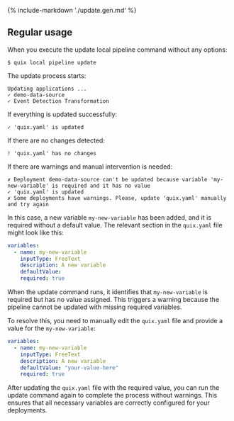 {% include-markdown './update.gen.md' %}

## Regular usage

When you execute the update local pipeline command without any options:

```
$ quix local pipeline update
```

The update process starts:

```
Updating applications ...
✓ demo-data-source
✓ Event Detection Transformation
```

If everything is updated successfully:

```
✓ 'quix.yaml' is updated
```

If there are no changes detected:

```
! 'quix.yaml' has no changes
```

If there are warnings and manual intervention is needed:

```
✗ Deployment demo-data-source can't be updated because variable 'my-new-variable' is required and it has no value
✓ 'quix.yaml' is updated
✗ Some deployments have warnings. Please, update 'quix.yaml' manually and try again
```

In this case, a new variable `my-new-variable` has been added, and it is required without a default value. The relevant section in the `quix.yaml` file might look like this:

```yaml
variables:
  - name: my-new-variable
    inputType: FreeText
    description: A new variable
    defaultValue:
    required: true
```

When the update command runs, it identifies that `my-new-variable` is required but has no value assigned. This triggers a warning because the pipeline cannot be updated with missing required variables. 

To resolve this, you need to manually edit the `quix.yaml` file and provide a value for the `my-new-variable`:

```yaml
variables:
  - name: my-new-variable
    inputType: FreeText
    description: A new variable
    defaultValue: "your-value-here"
    required: true
```

After updating the `quix.yaml` file with the required value, you can run the update command again to complete the process without warnings. This ensures that all necessary variables are correctly configured for your deployments.